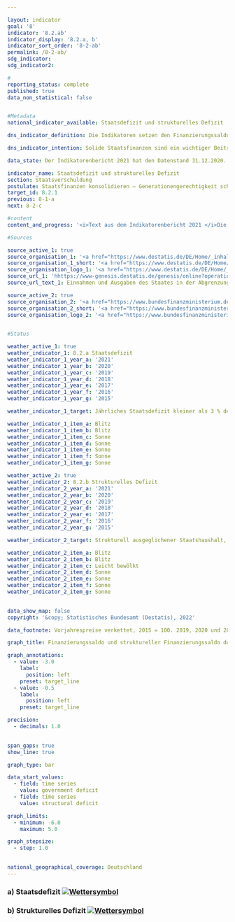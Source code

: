 ```yaml
---

layout: indicator    
goal: '8'    
indicator: '8.2.ab'    
indicator_display: '8.2.a, b'    
indicator_sort_order: '8-2-ab'    
permalink: /8-2-ab/    
sdg_indicator:     
sdg_indicator2:     

#
reporting_status: complete    
published: true    
data_non_statistical: false    


#Metadata    
national_indicator_available: Staatsdefizit und strukturelles Defizit    

dns_indicator_definition: Die Indikatoren setzen den Finanzierungssaldo des Staates (Defizit beziehungsweise Überschuss) und den strukturellen Finanzierungssaldo in Relation zum Bruttoinlandsprodukt (BIP) in jeweiligen Preisen. Der staatliche Finanzierungssaldo berechnet sich aus Staatseinnahmen abzüglich Staatsausgaben in der Abgrenzung der Volkswirtschaftlichen Gesamtrechnungen. Beim jährlichen strukturellen Saldo handelt es sich um denjenigen Teil des Finanzierungssaldos, der nicht auf konjunkturelle Schwankungen und temporäre Effekte zurückzuführen ist.    

dns_indicator_intention: Solide Staatsfinanzen sind ein wichtiger Beitrag zu einer nachhaltigen Finanzpolitik. Eine Politik, die heutige Staatsausgaben übermäßig durch Neuverschuldung finanzieren würde und die Rückzahlung dieser Schulden allein zukünftigen Generationen überließe, wäre nicht tragfähig.<br>Entsprechend den Konvergenzkriterien für die Europäische Union (sogenannte Maastricht-Kriterien) soll das jährliche Staatsdefizit weniger als 3&nbsp;% des BIP betragen. Das strukturelle Defizit soll maximal 0,5&nbsp;% des BIP betragen. Dies entspricht den Vorgaben des europäischen Stabilitäts- und Wachstumspaktes. Der Grundsatz des strukturell ausgeglichenen Haushalts ist seit 2009 auch im Grundgesetz verankert (Artikel 109, sogenannte Schuldenbremse).    

data_state: Der Indikatorenbericht 2021 hat den Datenstand 31.12.2020. Die Daten auf der DNS-Online Plattform werden regelmäßig aktualisiert, sodass online aktuellere Daten verfügbar sein können als im Indikatorenbericht 2021 veröffentlicht.    

indicator_name: Staatsdefizit und strukturelles Defizit    
section: Staatsverschuldung    
postulate: Staatsfinanzen konsolidieren – Generationengerechtigkeit schaffen    
target_id: 8.2.1    
previous: 8-1-a    
next: 8-2-c    

#content     
content_and_progress: '<i>Text aus dem Indikatorenbericht 2021 </i>Die Berechnung von BIP und staatlichem Finanzierungssaldo ist durch das Europäische System Volkswirtschaftlicher Gesamtrechnungen (ESVG) vorgegeben und wird vom Statistischen Bundesamt durchgeführt. Der strukturelle Finanzierungssaldo wird hingegen vom Bundesministerium der Finanzen ermittelt. Bei der Berechnung des Finanzierungssaldos werden die Finanzen der Gebietskörperschaften, also von Bund, Ländern und Gemeinden sowie die Finanzen der Sozialversicherung berücksichtigt.<br>Im Vergleich zum vorherigen Indikatorenbericht wurden die Berechnungen der Volkswirtschaftlichen Gesamtrechnungen im Rahmen ihrer Generalrevision 2019 turnusmäßig überprüft und überarbeitet sowie auf das Referenzjahr 2015 umgesetellt. Im Ergebnis ist das nominale BIP nach der Generalrevision 2019 im Durchschnitt etwas niedriger. Das konjunkturelle Gesamtbild ist aber weitgehend unverändert geblieben.<br>Im Jahr 2012 erzielte der Staat insgesamt einen Überschuss von 0,3 Milliarden Euro und damit erstmals seit der Finanzmarkt- und Wirtschaftskrise 2008/2009 ein positives Ergebnis. 2019 betrug der Finanzierungsüberschuss 52,5 Milliarden Euro und 1,5&nbsp;% am BIP (vorläufige Daten). Dabei betrug der Überschuss des Bundes 22,7 Milliarden Euro. Zugleich wiesen die Länder zusammen mit 16,4 Milliarden Euro zum wiederholten Mal einen Überschuss auf. Auch die Ergebnisse der Gemeinden (5,1 Milliarden Euro) und der Sozialversicherung (8,7 Milliarden Euro) waren positiv. Der gesamtstaatliche Haushalt wies 2019 einen strukturellen Überschuss von 0,6&nbsp;% (vorläufige Daten)des BIP aus. Die Konvergenzkriterien der EU wurden sowohl für das Staatsdefizit als auch für das strukturelle Defizit seit dem Jahr 2012 eingehalten.<br>Vor dem Hintergrund der wirtschaftlichen Folgen der Corona-Pandemie und staatlichen Unterstützungsmaßnahmen geht u. a. der Sachverständigenrat zur Begutachtung der gesamtwirtschaftlichen Entwicklung jedoch bereits von einem negativen Finanzierungssaldo für die kommenden Berichtsjahre 2020 und 2021 aus. Diese Entwicklung findt in der aktuellen Statusberechnung und damit beim ausgewiesenen Wettersymbol noch keine Berücksichtigung. Eine valide Einschätzung wird erst mit der Vorlage der Zahlen für das Jahr 2020 möglich sein.<br>Über den gesamten Zeitraum von 1991 bis 2019 betrachtet sind die Einnahmen des Staates stärker gestiegen (um 134,7&nbsp;%) als das BIP (um 117,5&nbsp;%) in jeweiligen Preisen und die Ausgaben (um 111,4&nbsp;%). Der Anteil der Staatseinnahmen gemessen am BIP erhöhte sich daher (von 43,3&nbsp;% auf 46,7&nbsp;%).<br>Die größte Position auf der Ausgabenseite des Staates sind die monetären Sozialleistungen. Mit einem Zuwachs von 131,5&nbsp;% seit 1991 verzeichnen diese einen stärkeren Anstieg als das BIP (117,5&nbsp;%). Die monetären Sozialleistungen fallen zu rund 70&nbsp;% bei der Sozialversicherung und dort überwiegend in Form von Renten und Arbeitslosengeld an. Die monetären Sozialleistungen sind ab 2003, gemessen als Anteil am BIP, von 18,5&nbsp;% auf 15,8&nbsp;% gefallen, was insbesondere auf die stark reduzierten Zahlungen der Arbeitslosenversicherung zurückzuführen ist: Diese sanken zwischen 2003 und 2019, als Folge der Hartz-Gesetzgebung und eines Aufschwungs am Arbeitsmarkt, um rund 22,6 Milliarden Euro.'    

#Sources    

source_active_1: true
source_organisation_1: '<a href="https://www.destatis.de/DE/Home/_inhalt.html">Statistisches Bundesamt</a>'
source_organisation_1_short: '<a href="https://www.destatis.de/DE/Home/_inhalt.html">Statistisches Bundesamt (Destatis)</a>'
source_organisation_logo_1: '<a href="https://www.destatis.de/DE/Home/_inhalt.html"><img src="https://g205sdgs.github.io/sdg-indicators/public/logos/destatis.png" alt="Statistisches Bundesamt" title=" Klicken Sie hier um zur Homepage der Organisation Statistisches Bundesamt zu gelangen." style="height:60px; width:148px; border: transparent"/></a>'
source_url_1: 'hhttps://www-genesis.destatis.de/genesis/online?operation=previous&levelindex=0&step=0&titel=Tabellenaufbau&levelid=1660821596823&acceptscookies=false'
source_url_text_1: Einnahmen und Ausgaben des Staates in der Abgrenzung für das Defizitverfahren

source_active_2: true
source_organisation_2: '<a href="https://www.bundesfinanzministerium.de/Web/DE/Home/home.html">Bundesministerium der Finanzen</a>'
source_organisation_2_short: '<a href="https://www.bundesfinanzministerium.de/Web/DE/Home/home.html">Bundesministerium der Finanzen (BMF)</a>'
source_organisation_logo_2: '<a href="https://www.bundesfinanzministerium.de/Web/DE/Home/home.html"><img src="https://g205sdgs.github.io/sdg-indicators/public/logos/bmf.png" alt="Bundesministerium der Finanzen" title=" Klicken Sie hier um zur Homepage der Organisation Bundesministerium der Finanzen zu gelangen." style="height:60px; width:148px; border: transparent"/></a>'
    

#Status    

weather_active_1: true
weather_indicator_1: 8.2.a Staatsdefizit
weather_indicator_1_year_a: '2021'
weather_indicator_1_year_b: '2020'
weather_indicator_1_year_c: '2019'
weather_indicator_1_year_d: '2018'
weather_indicator_1_year_e: '2017'
weather_indicator_1_year_f: '2016'
weather_indicator_1_year_g: '2015'

weather_indicator_1_target: Jährliches Staatsdefizit kleiner als 3 % des BIP, Beibehaltung bis 2030

weather_indicator_1_item_a: Blitz
weather_indicator_1_item_b: Blitz
weather_indicator_1_item_c: Sonne
weather_indicator_1_item_d: Sonne
weather_indicator_1_item_e: Sonne
weather_indicator_1_item_f: Sonne
weather_indicator_1_item_g: Sonne

weather_active_2: true
weather_indicator_2: 8.2.b Strukturelles Defizit
weather_indicator_2_year_a: '2021'
weather_indicator_2_year_b: '2020'
weather_indicator_2_year_c: '2019'
weather_indicator_2_year_d: '2018'
weather_indicator_2_year_e: '2017'
weather_indicator_2_year_f: '2016'
weather_indicator_2_year_g: '2015'

weather_indicator_2_target: Strukturell ausgeglichener Staatshaushalt, gesamtstaatliches strukturelles Defizit von max. 0,5 % des BIP, Beibehaltung bis 2030

weather_indicator_2_item_a: Blitz
weather_indicator_2_item_b: Blitz
weather_indicator_2_item_c: Leicht bewölkt
weather_indicator_2_item_d: Sonne
weather_indicator_2_item_e: Sonne
weather_indicator_2_item_f: Sonne
weather_indicator_2_item_g: Sonne
    

data_show_map: false    
copyright: '&copy; Statistisches Bundesamt (Destatis), 2022'    

data_footnote: Vorjahrespreise verkettet, 2015 = 100. 2019, 2020 und 2021 vorläufige Daten.    

graph_title: Finanzierungssaldo und struktureller Finanzierungssaldo des Staates    

graph_annotations:
  - value: -3.0
    label:
      position: left
    preset: target_line
  - value: -0.5
    label:
      position: left
    preset: target_line    

precision: 
  - decimals: 1.0
        

span_gaps: true    
show_line: true    

graph_type: bar    

data_start_values: 
  - field: time series
    value: government deficit
  - field: time series
    value: structural deficit    

graph_limits: 
  - minimum: -6.0
    maximum: 5.0    

graph_stepsize: 
  - step: 1.0
            

national_geographical_coverage: Deutschland    
---
```



<div>
  <div class="my-header">
    <h3>a) Staatsdefizit
      <a href="https:/dnsTestEnvironment.github.io/dns-indicators/status"><img src="https://g205sdgs.github.io/sdg-indicators/public/Wettersymbole/Blitz.png" title="Text will follow soon" alt="Wettersymbol"/>
      </a>
    </h3>
  </div>
  <div class="my-header-note">
  </div>
</div>
<div>
  <div class="my-header">
    <h3>b) Strukturelles Defizit
      <a href="https:/dnsTestEnvironment.github.io/dns-indicators/status"><img src="https://g205sdgs.github.io/sdg-indicators/public/Wettersymbole/Blitz.png" title="Text will follow soon" alt="Wettersymbol"/>
      </a>
    </h3>
  </div>
  <div class="my-header-note">
  </div>
</div>